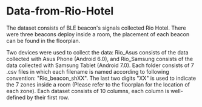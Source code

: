 # Data-from-Rio-Hotel

The dataset consists of BLE beacon's signals collected Rio Hotel.
There were three beacons deploy inside a room, the placement of each beacon can be found in the floorplan.

Two devices were used to collect the data: Rio_Asus consists of the data collected with Asus Phone (Android 6.0), and Rio_Samsung consists of the data collected with Samsung Tablet (Android 7.0).
Each folder consists of 7 .csv files in which each filename is named according to following convention: "Rio_beacon_shXX". The last two digits "XX" is used to indicate the 7 zones inside a room (Please refer to the floorplan for the location of each zone).
Each dataset consists of 10 columns, each column is well-defined by their first row.
